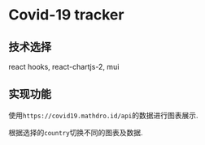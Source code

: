 # Covid-19 tracker

## 技术选择

react hooks, react-chartjs-2, mui
## 实现功能

使用`https://covid19.mathdro.id/api`的数据进行图表展示.

根据选择的`country`切换不同的图表及数据.

